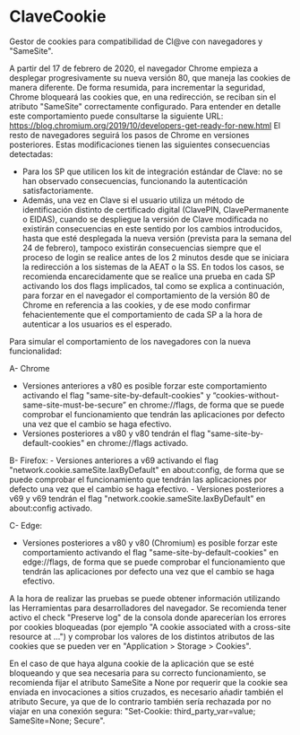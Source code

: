 # ClaveCookie
Gestor de cookies para compatibilidad de Cl@ve con navegadores y "SameSite".

A partir del 17 de febrero de 2020, el navegador Chrome empieza a desplegar progresivamente su nueva versión 80, que maneja las cookies de manera diferente. De forma resumida, para incrementar la seguridad, Chrome bloqueará las cookies que, en una redirección, se reciban sin el atributo "SameSite" correctamente configurado. Para entender en detalle este comportamiento puede consultarse la siguiente URL: 
https://blog.chromium.org/2019/10/developers-get-ready-for-new.html
El resto de navegadores seguirá los pasos de Chrome en versiones posteriores.
Estas modificaciones tienen las siguientes consecuencias detectadas:
* Para los SP que utilicen los kit de integración estándar de Clave: no se han observado consecuencias, funcionando la autenticación satisfactoriamente.
* Además, una vez en Clave si el usuario utiliza un método de identificación distinto de certificado digital (ClavePIN, ClavePermanente o EIDAS), cuando se despliegue la versión de Clave modificada no existirán consecuencias en este sentido por los cambios introducidos, hasta que esté desplegada la nueva versión (prevista para la semana del 24 de febrero), tampoco existirán consecuencias siempre que el proceso de login se realice antes de los 2 minutos desde que se iniciara la redirección a los sistemas de la AEAT o la SS.
En todos los casos, se recomienda encarecidamente que se realice una prueba en cada SP activando los dos flags implicados, tal como se explica a continuación, para forzar en el navegador el comportamiento de la versión 80 de Chrome en referencia a las cookies, y de ese modo confirmar fehacientemente que el comportamiento de cada SP a la hora de autenticar a los usuarios es el esperado.

Para simular el comportamiento de los navegadores con la nueva funcionalidad:

A- Chrome
   - Versiones anteriores a v80 es posible forzar este comportamiento activando el flag "same-site-by-default-cookies" y “cookies-without-same-site-must-be-secure” en chrome://flags, de forma que se puede comprobar el funcionamiento que tendrán las aplicaciones por defecto una vez que el cambio se haga efectivo.
   - Versiones posteriores a v80 y v80 tendrán el flag "same-site-by-default-cookies" en chrome://flags activado.
 
B- Firefox:
    - Versiones anteriores a v69 activando el flag "network.cookie.sameSite.laxByDefault" en about:config, de forma que se puede comprobar el funcionamiento que tendrán las aplicaciones por defecto una vez que el cambio se haga efectivo.
    - Versiones posteriores a v69 y v69 tendrán el flag "network.cookie.sameSite.laxByDefault" en about:config activado.
  
C- Edge:
   - Versiones posteriores a v80 y v80 (Chromium) es posible forzar este comportamiento activando el flag "same-site-by-default-cookies" en edge://flags, de forma que se puede comprobar el funcionamiento que tendrán las aplicaciones por defecto una vez que el cambio se haga efectivo.

A la hora de realizar las pruebas se puede obtener información utilizando las Herramientas para desarrolladores del navegador. Se recomienda tener activo el check "Preserve log" de la consola donde aparecerían los errores por cookies bloqueadas (por ejemplo "A cookie associated with a cross-site resource at ...") y comprobar los valores de los distintos atributos de las cookies que se pueden ver en "Application > Storage > Cookies".
 
En el caso de que haya alguna cookie de la aplicación que se esté bloqueando y que sea necesaria para su correcto funcionamiento, se recomienda fijar el atributo SameSite a None por requerir que la cookie sea enviada en invocaciones a sitios cruzados, es necesario añadir también el atributo Secure, ya que de lo contrario también sería rechazada por no viajar en una conexión segura: "Set-Cookie: third_party_var=value; SameSite=None; Secure".

